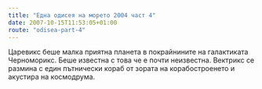 ```yaml
---
title: "Една одисея на морето 2004 част 4"
date: 2007-10-15T11:53:05+01:00
route: "odisea-part-4"
---
```


Царевикс беше малка приятна планета в покрайнините на галактиката Черноморикс. Беше известна с това че е почти неизвестна. Вектрикс се размина с един пътнически кораб от зората на корабостроенето и акустира на космодрума.
